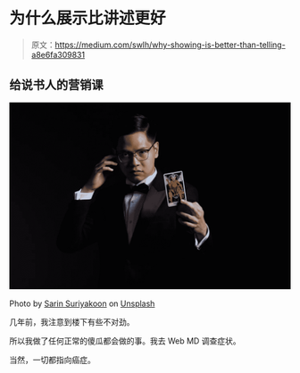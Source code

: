 # 为什么展示比讲述更好

> 原文：<https://medium.com/swlh/why-showing-is-better-than-telling-a8e6fa309831>

## 给说书人的营销课

![](img/e6da2788090509968c6e07905ed99cb1.png)

Photo by [Sarin Suriyakoon](https://unsplash.com/photos/Duwbok1d6eY?utm_source=unsplash&utm_medium=referral&utm_content=creditCopyText) on [Unsplash](https://unsplash.com/search/photos/magician?utm_source=unsplash&utm_medium=referral&utm_content=creditCopyText)

几年前，我注意到楼下有些不对劲。

所以我做了任何正常的傻瓜都会做的事。我去 Web MD 调查症状。

当然，一切都指向癌症。